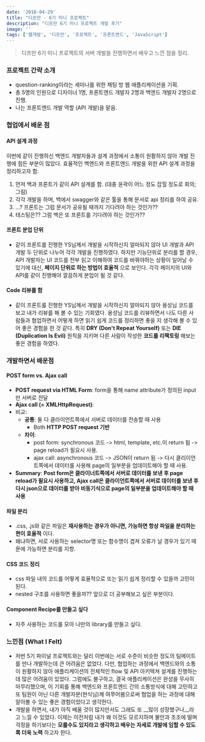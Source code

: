 ```yaml
---
date: '2018-04-29'
title: "디프만 - 6기 미니 프로젝트"
description: "디프만 6기 미니 프로젝트 개발 후기"
image: ''
tags: ['웹개발', '디프만', '프로젝트', '프론트엔드', 'JavaScript']
---
```

> 디프만 6기 미니 프로젝트의 서버 개발을 진행하면서 배우고 느낀 점을 정리.

### 프로젝트 간략 소개
- question-ranking이라는 세미나를 위한 채팅 방 웹 애플리케이션을 기획.
- 총 5명의 인원으로 디자이너 1명, 프론트엔드 개발자 2명과 백엔드 개발자 2명으로 진행.
- 나는 프론트엔드 개발 역할 (API 개발)을 맡음.

### 협업에서 배운 점

#### API 설계 과정
이번에 같이 진행하신 백엔드 개발자들과 설계 과정에서 소통이 원활하지 않아 개발 진행에 힘든 부분이 많았다. 효율적인 백엔드와 프론트엔드 개발을 위한 API 설계 과정을 정리하고자 함.
1. 먼저 백과 프론트가 같이 API 설계를 함. (대충 윤곽이 어느 정도 잡힐 정도로 회의; 그림)
2. 각각 개발을 하며, 백에서 swagger와 같은 툴을 통해 문서로 api 정리를 하여 공유.
3. ...? 프론트는 그럼 문서가 공유될 때까지 기다려야 하는 것인가??
4. 테스팅은?? 그럼 백은 또 프론트를 기다려야 하는 것인가??

#### 프론트 분업 단위
- 같이 프론트를 진행한 YS님께서 개발을 시작하신지 얼마되지 않아 UI 개발과 API 개발 두 단위로 나누어 각각 개발을 진행하였다. 하지만 기능단위로 분리를 할 경우, API 개발자는 UI 코드를 전부 읽고 이해하여 코드를 바꿔야하는 상황이 일어날 수 있기에 대신, __페이지 단위로 하는 방법이 효율적__ 으로 보인다. 각각 페이지의 UI와 API를 같이 진행해야 깔끔하게 분업이 될 것 같다.

#### Code 리뷰를 함
 - 같이 프론트를 진행한 YS님께서 개발을 시작하신지 얼마되지 않아 용성님 코드를 보고 내가 리뷰를 해 볼 수 있는 기회였다. 용성님 코드를 리뷰하면서 나도 다른 사람들과 협업하면서 어떻게 하면 읽기 쉽게 코드를 정리하면 좋을 지 생각해 볼 수 있어 좋은 경험을 한 것 같다. 특히 __DRY (Don't Repeat Yourself)__ 또는 __DIE (Duplication Is Evil)__ 원칙을 지키며 다른 사람이 작성한 __코드를 리팩토링__ 해보는 좋은 경험을 하였다.

### 개발하면서 배운점

#### POST form vs. Ajax call
- __POST request via HTML Form__: form을 통해 name attribute가 정의된 input만 서버로 전달
- __Ajax call (= XMLHttpRequest)__: 
- 비교:
    - __공통__: 둘 다 클라이언트쪽에서 서버로 데이터를 전송할 때 사용
        - Both __HTTP POST request 기반__
    - __차이__:
        - post form: synchronous 코드 -> html, template, etc.이 return 됨 -> page reload가 필요시 사용.
        - ajax call: asynchronous 코드 -> JSON이 return 됨 -> 다시 클리이언트쪽에서 데이터를 사용해 page의 일부분을 업데이트해야 할 때 사용.
- __Summary__: __Post form은 클라이너트쪽에서 서버로 데이터를 보낸 후 page reload가 필요시 사용하고, Ajax call은 클라이언트쪽에서 서버로 데이터를 보낸 후 다시 json으로 데이터를 받아 비동기식으로 page의 일부분을 업데이트해야 할 때 사용__

#### 파일 분리
- .css, .js와 같은 파일은 __재사용하는 경우가 아니면, 가능하면 항상 파일을 분리하는 편이 효율적__ 이다. 
- 왜냐하면, 서로 사용하는 selector명 또는 함수명이 겹쳐 오류가 날 경우가 있기 때문에 가능하면 분리를 지향.

#### CSS 코드 정리
- css 파일 내의 코드를 어떻게 효율적으로 또는 읽기 쉽게 정리할 수 있을까 고민이 된다.
- nested 구조를 사용하면 좋을까?? 앞으로 더 공부해보고 싶은 부분이다.

#### Component Recipe를 만들고 싶다
- 자주 사용하는 코드를 모아 나만의 library를 만들고 싶다.

### 느낀점 (What I Felt)
- 저번 5기 파이널 프로젝트와는 달리 이번에는 서로 수준이 비슷한 정도의 팀메이트를 만나 개발하는데 큰 어려움은 없었다. 다만, 협업하는 과정에서 백엔드와의 소통이 원활하지 않아 애플리케이션의 전체적인 flow 및 API 아키텍쳐 설계를 진행하는데 많은 어려움이 있었다. 그럼에도 불구하고, 결국 애플리케이션은 완성을 무사히 마무리했으며, 이 기회를 통해 백엔드와 프론트엔드 간의 소통방식에 대해 고민하고 또 팀원이 아닌 다른 개발자분(현식님)께 여쭈어봄으로써 협업을 하는 과정에 대해 알아볼 수 있는 좋은 경험이었다고 생각한다.
- 개발을 하면서, 내가 아직 배울 것이 많지만서도 그래도 또 __많이 성장했구나__라고 느낄 수 있었다. 이제는 이전처럼 내가 왜 이것도 모르지하며 불안과 초조에 떨며 걱정을 하기보다는 __모를수도 있지라고 생각하고 배우는 자세로 개발에 임할 수 있도록 더욱 노력__ 하고자 한다.